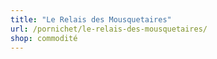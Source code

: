 ```yaml
---
title: "Le Relais des Mousquetaires"
url: /pornichet/le-relais-des-mousquetaires/
shop: commodité
---
```

